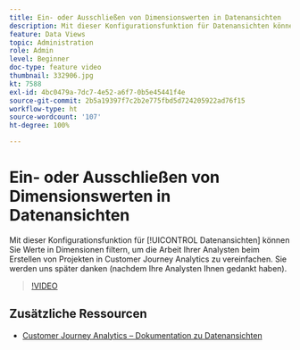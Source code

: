```yaml
---
title: Ein- oder Ausschließen von Dimensionswerten in Datenansichten
description: Mit dieser Konfigurationsfunktion für Datenansichten können Sie Werte in Dimensionen filtern, um die Arbeit Ihrer Analysten beim Erstellen von Projekten in Customer Journey Analytics zu vereinfachen. Sie werden uns später danken (nachdem Ihre Analysten Ihnen gedankt haben).
feature: Data Views
topic: Administration
role: Admin
level: Beginner
doc-type: feature video
thumbnail: 332906.jpg
kt: 7588
exl-id: 4bc0479a-7dc7-4e52-a6f7-0b5e45441f4e
source-git-commit: 2b5a19397f7c2b2e775fbd5d724205922ad76f15
workflow-type: ht
source-wordcount: '107'
ht-degree: 100%

---
```


# Ein- oder Ausschließen von Dimensionswerten in Datenansichten

Mit dieser Konfigurationsfunktion für [!UICONTROL Datenansichten] können Sie Werte in Dimensionen filtern, um die Arbeit Ihrer Analysten beim Erstellen von Projekten in Customer Journey Analytics zu vereinfachen. Sie werden uns später danken (nachdem Ihre Analysten Ihnen gedankt haben).

>[!VIDEO](https://video.tv.adobe.com/v/332906/?quality=12&learn=on)

## Zusätzliche Ressourcen

* [Customer Journey Analytics – Dokumentation zu Datenansichten](https://experienceleague.adobe.com/docs/analytics-platform/using/cja-dataviews/create-dataview.html?lang=de)
